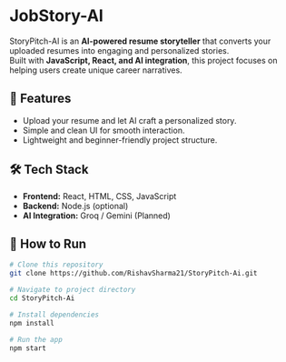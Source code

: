 # JobStory-AI 

StoryPitch-AI is an **AI-powered resume storyteller** that converts your uploaded resumes into engaging and personalized stories.  
Built with **JavaScript, React, and AI integration**, this project focuses on helping users create unique career narratives.

## 🚀 Features
- Upload your resume and let AI craft a personalized story.
- Simple and clean UI for smooth interaction.
- Lightweight and beginner-friendly project structure.

## 🛠️ Tech Stack
- **Frontend:** React, HTML, CSS, JavaScript
- **Backend:** Node.js (optional)
- **AI Integration:** Groq / Gemini (Planned)

## 📌 How to Run
```bash
# Clone this repository
git clone https://github.com/RishavSharma21/StoryPitch-Ai.git

# Navigate to project directory
cd StoryPitch-Ai

# Install dependencies
npm install

# Run the app
npm start
